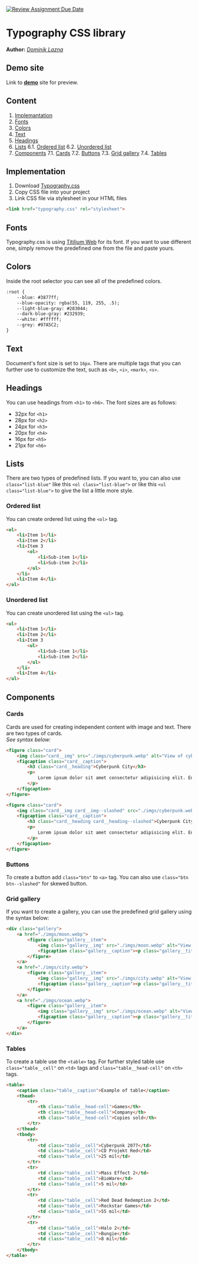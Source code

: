 [![Review Assignment Due Date](https://classroom.github.com/assets/deadline-readme-button-24ddc0f5d75046c5622901739e7c5dd533143b0c8e959d652212380cedb1ea36.svg)](https://classroom.github.com/a/zprwltzm)
# Typography CSS library
**Author:** [*Dominik Lazna*](https://github.com/DominikLazna)
## Demo site
Link to **[demo](http://www.github.io)** site for preview.
## Content
1. [Implemantation](#Implementation)
2. [Fonts](#Fonts)
3. [Colors](#Colors)
4. [Text](#Text)
5. [Headings](#Headings)
6. [Lists](#Lists)
       6.1. [Ordered list](#Ordered-list)
       6.2. [Unordered list](#Unordered-list)
7. [Components](#Components)
       7.1. [Cards](#Cards)
       7.2. [Buttons](#Buttons)
       7.3. [Grid gallery](#Grid-gallery)
       7.4. [Tables](#Tables)
## Implementation
1. Download [Typography.css](css/typography.css)
2. Copy CSS file into your project
3. Link CSS file via stylesheet in your HTML files
```html
<link href="typography.css" rel="stylesheet">
```
## Fonts
Typography.css is using [Titilium Web](https://fonts.google.com/specimen/Titillium+Web?query=titil) for its font. If you want to use different one, simply remove the predefined one from the file and paste yours.
## Colors
Inside the root selector you can see all of the predefined colors.
```html
:root {
    --blue: #3877ff;
    --blue-opacity: rgba(55, 119, 255, .5);
    --light-blue-gray: #283044;
    --dark-blue-gray: #232939;
    --white: #ffffff;
    --grey: #97A5C2;
}
```
## Text
Document's font size is set to `16px`. There are multiple tags that you can further use to customize the text, such as `<b>`, `<i>`, `<mark>`, `<s>`.
## Headings
You can use headings from `<h1>` to `<h6>`. The font sizes are as follows:
* 32px for `<h1>`
* 28px for `<h2>`
* 24px for `<h3>`
* 20px for `<h4>`
* 16px for `<h5>`
* 21px for `<h6>`
## Lists
There are two types of predefined lists. If you want to, you can also use `class="list-blue"` like this `<ol class="list-blue">` or like this `<ul class="list-blue">` to give the list a little more style.
### Ordered list
You can create ordered list using the `<ol>` tag.
```html
<ol>
    <li>Item 1</li>
    <li>Item 2</li>
    <li>Item 3
        <ol>
            <li>Sub-item 1</li>
            <li>Sub-item 2</li>
        </ol>
    </li>
    <li>Item 4</li>
</ol>
```
### Unordered list
You can create unordered list using the `<ul>` tag.
```html
<ul>
    <li>Item 1</li>
    <li>Item 2</li>
    <li>Item 3
        <ul>
            <li>Sub-item 1</li>
            <li>Sub-item 2</li>
        </ul>
    </li>
    <li>Item 4</li>
</ul>
```
## Components
### Cards
Cards are used for creating independent content with image and text. There are two types of cards.  
*See syntax below:*
```html
<figure class="card">
    <img class="card__img" src="./imgs/cyberpunk.webp" alt="View of cyberpunk city">
    <figcaption class="card__caption">
        <h3 class="card__heading">Cyberpunk City</h3>
        <p>
            Lorem ipsum dolor sit amet consectetur adipisicing elit. Enim nemo est dolore libero nulla, numquam distinctio repellendus fugiat iste quae accusamus, saepe suscipit. In minus labore, veritatis                   apiente cum illo
        </p>
    </figcaption>
</figure>
```
```html
<figure class="card">
    <img class="card__img card__img--slashed" src="./imgs/cyberpunk.webp" alt="View of cyberpunk city">
    <figcaption class="card__caption">
        <h3 class="card__heading card__heading--slashed">Cyberpunk City</h3>
        <p>
            Lorem ipsum dolor sit amet consectetur adipisicing elit. Enim nemo est dolore libero nulla, numquam distinctio repellendus fugiat iste quae accusamus, saepe suscipit. In minus labore, veritatis                   sapiente cum illo.
        </p>
    </figcaption>
</figure>
```
### Buttons
To create a button add `class="btn"` to `<a>` tag. You can also use `class="btn btn--slashed"` for skewed button.
### Grid gallery
If you want to create a gallery, you can use the predefined grid gallery using the syntax below:
```html
<div class="gallery">
    <a href="./imgs/moon.webp">
        <figure class="gallery__item">
            <img class="gallery__img" src="./imgs/moon.webp" alt="View on the moon">
            <figcaption class="gallery__caption"><p class="gallery__title">Moon</p></figcaption>
        </figure>
    </a>
    <a href="./imgs/city.webp">
        <figure class="gallery__item">
            <img class="gallery__img" src="./imgs/city.webp" alt="View on city">
            <figcaption class="gallery__caption"><p class="gallery__title">City</p></figcaption>
        </figure>
    </a>
    <a href="./imgs/ocean.webp">
        <figure class="gallery__item">
            <img class="gallery__img" src="./imgs/ocean.webp" alt="View on vast ocean">
            <figcaption class="gallery__caption"><p class="gallery__title">Ocean</p></figcaption>
        </figure>
    </a>
</div>
```
### Tables
To create a table use the `<table>` tag. For further styled table use `class="table__cell"` on `<td>` tags and `class="table__head-cell"` on `<th>` tags.
```html
<table>
    <caption class="table__caption">Example of table</caption>
    <thead>
        <tr>
            <th class="table__head-cell">Games</th>
            <th class="table__head-cell">Company</th>
            <th class="table__head-cell">Copies sold</th>
        </tr>
    </thead>
    <tbody>
        <tr>
            <td class="table__cell">Cyberpunk 2077</td>
            <td class="table__cell">CD Projekt Red</td>
            <td class="table__cell">25 mil</td>
        </tr>
        <tr>
            <td class="table__cell">Mass Effect 2</td>
            <td class="table__cell">BioWare</td>
            <td class="table__cell">5 mil</td>
        </tr>
        <tr>
            <td class="table__cell">Red Dead Redemption 2</td>
            <td class="table__cell">Rockstar Games</td>
            <td class="table__cell">55 mil</td>
        </tr>
        <tr>
            <td class="table__cell">Halo 2</td>
            <td class="table__cell">Bungie</td>
            <td class="table__cell">8 mil</td>
        </tr>
    </tbody>
</table>
```
